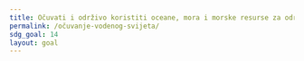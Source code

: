 ```yaml
---
title: Očuvati i održivo koristiti oceane, mora i morske resurse za održiv razvoj
permalink: /očuvanje-vodenog-svijeta/
sdg_goal: 14
layout: goal
---
```


